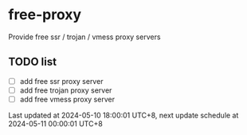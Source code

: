
# free-proxy
Provide free ssr / trojan / vmess proxy servers


## TODO list
- [ ] add free ssr proxy server
- [ ] add free trojan proxy server
- [ ] add free vmess proxy server

Last updated at 2024-05-10 18:00:01 UTC+8, next update schedule at 2024-05-11 00:00:01 UTC+8

